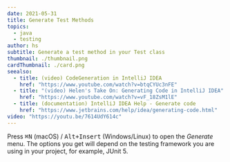 ```yaml
---
date: 2021-05-31
title: Generate Test Methods
topics:
  - java
  - testing
author: hs
subtitle: Generate a test method in your Test class
thumbnail: ./thumbnail.png
cardThumbnail: ./card.png
seealso:
  - title: (video) CodeGeneration in IntelliJ IDEA
    href: "https://www.youtube.com/watch?v=btqCYUc3nFE"
  - title: "(video) Helen's Take On: Generating Code in IntelliJ IDEA"
    href: "https://www.youtube.com/watch?v=vF_18ZsM1lE"
  - title: (documentation) IntelliJ IDEA Help - Generate code
    href: "https://www.jetbrains.com/help/idea/generating-code.html"
video: "https://youtu.be/7614UdY614c"
---
```


Press <kbd>⌘N</kbd> (macOS) / <kbd>Alt+Insert</kbd> (Windows/Linux) to open the _Generate_ menu. The options you get will depend on the testing framework you are using in your project, for example, JUnit 5.

